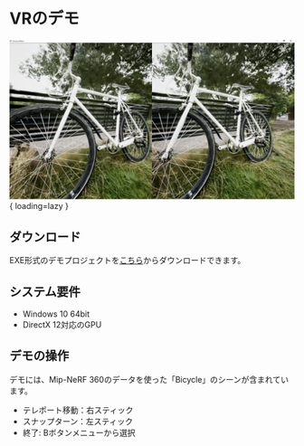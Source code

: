 # VRのデモ

![](images/demo1280vr.png){ loading=lazy }  

## ダウンロード

EXE形式のデモプロジェクトを[こちら](https://taguchishouji-my.sharepoint.com/:u:/g/personal/kasa_taguchishouji_onmicrosoft_com/EcY_VMXLGcNHllLGnENVAokB6GJ-OK8v-Bdpc-e6-54M6Q?e=wm7mYE)からダウンロードできます。

## システム要件

- Windows 10 64bit
- DirectX 12対応のGPU

## デモの操作

デモには、Mip-NeRF 360のデータを使った「Bicycle」のシーンが含まれています。

- テレポート移動：右スティック
- スナップターン：左スティック
- 終了: Bボタンメニューから選択
